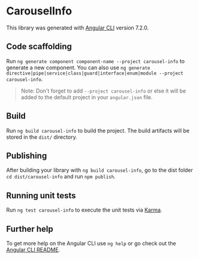 # CarouselInfo

This library was generated with [Angular CLI](https://github.com/angular/angular-cli) version 7.2.0.

## Code scaffolding

Run `ng generate component component-name --project carousel-info` to generate a new component. You can also use `ng generate directive|pipe|service|class|guard|interface|enum|module --project carousel-info`.
> Note: Don't forget to add `--project carousel-info` or else it will be added to the default project in your `angular.json` file. 

## Build

Run `ng build carousel-info` to build the project. The build artifacts will be stored in the `dist/` directory.

## Publishing

After building your library with `ng build carousel-info`, go to the dist folder `cd dist/carousel-info` and run `npm publish`.

## Running unit tests

Run `ng test carousel-info` to execute the unit tests via [Karma](https://karma-runner.github.io).

## Further help

To get more help on the Angular CLI use `ng help` or go check out the [Angular CLI README](https://github.com/angular/angular-cli/blob/master/README.md).

